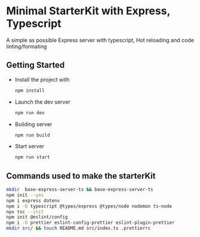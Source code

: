 # Minimal StarterKit with Express, Typescript
A simple as possible Express server with typescript,
Hot reloading and code linting/formating

## Getting Started

* Install the project with 
    ```sh 
    npm install
    ```

* Launch the dev server
    ```sh 
    npm run dev
    ```

* Building server
    ```sh 
    npm run build
    ```

* Start server
    ```sh 
    npm run start
    ```


## Commands used to make the starterKit

```sh
mkdir  base-express-server-ts && base-express-server-ts
npm init --yes
npm i express dotenv
npm i -D typescript @types/express @types/node nodemon ts-node
npx tsc --init
npm init @eslint/config
npm i -D prettier eslint-config-prettier eslint-plugin-prettier
mkdir src/ && touch README.md src/index.ts .prettierrc
```